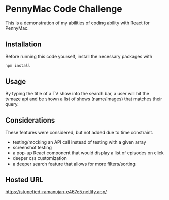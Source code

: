 # PennyMac Code Challenge

This is a demonstration of my abilities of coding ability with React for PennyMac.

## Installation
Before running this code yourself, install the necessary packages with
```bash
npm install
```

## Usage
By typing the title of a TV show into the search bar, a user will hit the tvmaze api and be shown a list of shows (name/images) that matches their query.


## Considerations
These features were considered, but not added due to time constraint.
- testing/mocking an API call instead of testing with a given array
- screenshot testing
- a pop-up React component that would display a list of episodes on click
- deeper css customization
- a deeper search feature that allows for more filters/sorting


## Hosted URL
https://stupefied-ramanujan-e467e5.netlify.app/
